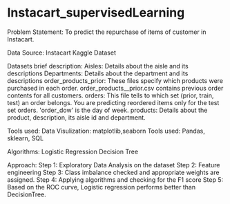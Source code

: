 # Instacart_supervisedLearning

Problem Statement: To predict the repurchase of items of customer in Instacart.

Data Source: Instacart Kaggle Dataset

Datasets brief description:
Aisles: Details about the aisle and its descriptions
Departments: Details about the department and its descriptions
order_products_prior: These files specify which products were purchased in each order. order_products__prior.csv contains previous order contents for all customers. 
orders: This file tells to which set (prior, train, test) an order belongs. You are predicting reordered items only for the test set orders. 'order_dow' is the day of week.
products: Details about the product, description, its aisle id and department.

Tools used:
Data Visulization: matplotlib,seaborn
Tools used: Pandas, sklearn, SQL

Algorithms:
Logistic Regression
Decision Tree

Approach:
Step 1: Exploratory Data Analysis on the dataset
Step 2: Feature engineering 
Step 3: Class imbalance checked and appropriate weights are assigned.
Step 4: Applying algorithms and checking for the F1 score
Step 5: Based on the ROC curve, Logistic regression performs better than DecisionTree.
